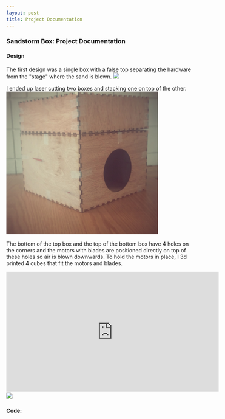 ```yaml
---
layout: post
title: Project Documentation
---
```


### Sandstorm Box: Project Documentation

#### Design
The first design was a single box with a false top separating the hardware from the "stage" where the sand is blown.
<img src="../images/sandstorm_box1.png" width="400">

I ended up laser cutting two boxes and stacking one on top of the other. 
<img src="../images/box.jpg" width="400">

The bottom of the top box and the top of the bottom box have 4 holes on the corners and the motors with blades are positioned directly on top of these holes so air is blown downwards.
To hold the motors in place, I 3d printed 4 cubes that fit the motors and blades.
<iframe width="560" height="315" src="https://www.youtube.com/embed/Bgkv-HUuV8s" frameborder="0" allowfullscreen></iframe>

<img src="../images/motorbase.jpg" width="400">


#### Code:


